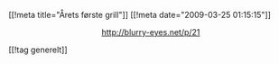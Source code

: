 [[!meta  title="Årets første grill"]]
[[!meta  date="2009-03-25 01:15:15"]]
<p style="text-align: center;"><a href="http://blurry-eyes.net/p/21">http://blurry-eyes.net/p/21</a></p>

[[!tag  generelt]]